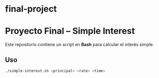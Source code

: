 # final-project

# Proyecto Final – Simple Interest

Este repositorio contiene un script en **Bash** para calcular el interés simple.

## Uso
```bash
./simple-interest.sh <principal> <rate> <time>
